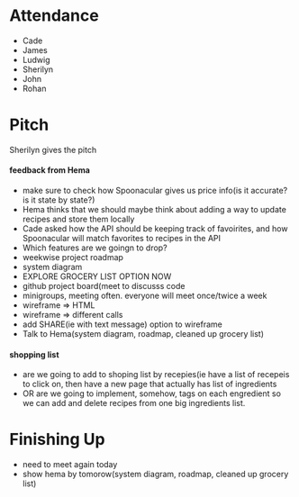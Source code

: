 # Attendance
- Cade
- James
- Ludwig
- Sherilyn
- John
- Rohan 



# Pitch
Sherilyn gives the pitch
#### feedback from Hema
- make sure to check how Spoonacular gives us price info(is it accurate? is it state by state?)
- Hema thinks that we should maybe think about adding a way to update recipes and store them locally
- Cade asked how the API should be keeping track of favoirites, and how Spoonacular will match favorites to recipes in the API
- Which features are we goingn to drop?
- weekwise project roadmap
- system diagram
- EXPLORE GROCERY LIST OPTION NOW
- github project board(meet to discusss code 
- minigroups, meeting often.  everyone will meet once/twice a week
- wireframe => HTML
- wireframe => different calls
- add SHARE(ie with text message) option to wireframe
- Talk to Hema(system diagram, roadmap, cleaned up grocery list)




#### shopping list
- are we going to add to shoping list by recepies(ie have a list of recepeis to click on, then have a new page that actually has list of ingredients
- OR are we going to implement, somehow, tags on each engredient so we can add and delete recipes from one big ingredients list.

# Finishing Up
- need to meet again today
- show hema by tomorow(system diagram, roadmap, cleaned up grocery list)


